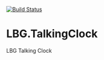 [![Build Status](https://travis-ci.org/EdTrench/LBG.TalkingClock.svg?branch=master)](https://travis-ci.org/EdTrench/LBG.TalkingClock)

# LBG.TalkingClock
LBG Talking Clock
